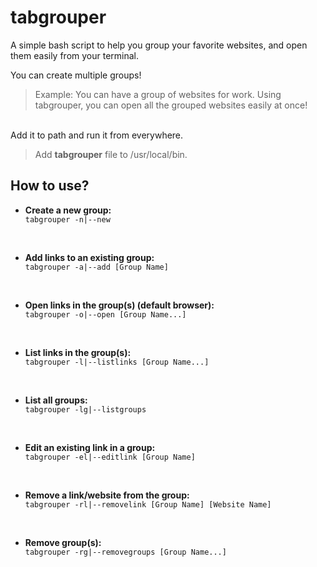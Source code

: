 
# tabgrouper
A simple bash script to help you group your favorite websites, and open them easily from your terminal.

You can create multiple groups!
> Example: You can have a group of websites for work. Using tabgrouper, you can open all the grouped websites easily at once!

&nbsp;  
Add it to path and run it from everywhere.
> Add **tabgrouper** file to /usr/local/bin.

<h2> How to use? </h2>

<ul>
 <li><strong>Create a new group:</strong></li>
 <code>tabgrouper -n|--new </code>
 <p>&nbsp;</p>
 <li><strong>Add links to an existing group:</strong></li>
 <code>tabgrouper -a|--add [Group Name]</code>
 <p>&nbsp;</p>
 <li><strong>Open links in the group(s) (default browser):</strong></li>
 <code>tabgrouper -o|--open [Group Name...]</code>
  <p>&nbsp;</p>
 <li><strong>List links in the group(s):</strong></li>
 <code>tabgrouper -l|--listlinks [Group Name...]</code>
  <p>&nbsp;</p>
 <li><strong>List all groups:</strong></li>
 <code>tabgrouper -lg|--listgroups</code>
  <p>&nbsp;</p>
 <li><strong>Edit an existing link in a group:</strong></li>
 <code>tabgrouper -el|--editlink [Group Name]</code>
  <p>&nbsp;</p>
 <li><strong>Remove a link/website from the group:</strong></li>
 <code>tabgrouper -rl|--removelink [Group Name] [Website Name]</code>
  <p>&nbsp;</p>
 <li><strong>Remove group(s):</strong></li>
 <code>tabgrouper -rg|--removegroups [Group Name...]</code>
 </ul>

